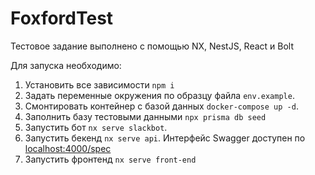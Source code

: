 # FoxfordTest

Тестовое задание выполнено с помощью NX, NestJS, React и Bolt

Для запуска необходимо:

1. Установить все зависимости `npm i`
2. Задать переменные окружения по образцу файла `env.example`.
3. Смонтировать контейнер с базой данных `docker-compose up -d`.
4. Заполнить базу тестовыми данными `npx prisma db seed`
5. Запустить бот `nx serve slackbot`.
6. Запустить бекенд `nx serve api`. Интерфейс Swagger доступен по [localhost:4000/spec](адресу)
7. Запустить фронтенд `nx serve front-end`
